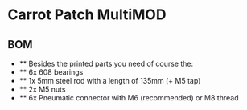 
# Carrot Patch MultiMOD


## BOM
- ** Besides the printed parts you need of course the:
- ** 6x 608 bearings
- ** 1x 5mm steel rod with a length of 135mm (+ M5 tap)
- ** 2x M5 nuts
- ** 6x Pneumatic connector with M6 (recommended) or M8 thread
